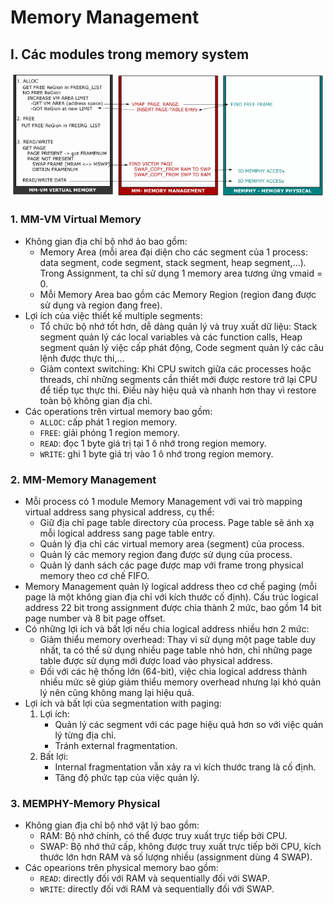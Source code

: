 # Memory Management

## I. Các modules trong memory system
![Memory-Modules](../assets/mod-mem.png)
### 1. MM-VM Virtual Memory
- Không gian địa chỉ bộ nhớ ảo bao gồm:
    - Memory Area (mỗi area đại diện cho các segment của 1 process: data segment, code segment, stack segment, heap segment,...). Trong Assignment, ta chỉ sử dụng 1 memory area tương ứng vmaid = 0. 
    - Mỗi Memory Area bao gồm các Memory Region (region đang được sử dụng và region đang free).
- Lợi ích của việc thiết kế multiple segments:
    - Tổ chức bộ nhớ tốt hơn, dễ dàng quản lý và truy xuất dữ liệu: Stack segment quản lý các local variables và các function calls, Heap segment quản lý việc cấp phát động, Code segment quản lý các câu lệnh được thực thi,...
    - Giảm context switching: Khi CPU switch giữa các processes hoặc threads, chỉ những segments cần thiết mới được restore trở lại CPU để tiếp tục thực thi. Điều này hiệu quả và nhanh hơn thay vì restore toàn bộ không gian địa chỉ.
- Các operations trên virtual memory bao gồm:
    - ```ALLOC```: cấp phát 1 region memory.
    - ```FREE```: giải phóng 1 region memory.
    - ```READ```: đọc 1 byte giá trị tại 1 ô nhớ trong region memory.
    - ```WRITE```: ghi 1 byte giá trị vào 1 ô nhớ trong region memory.
### 2. MM-Memory Management
- Mỗi process có 1 module Memory Management với vai trò mapping virtual address sang physical address, cụ thể:
    - Giữ địa chỉ page table directory của process. Page table sẽ ánh xạ mỗi logical address sang page table entry.
    - Quản lý địa chỉ các virtual memory area (segment) của process.
    - Quản lý các memory region đang được sử dụng của process.
    - Quản lý danh sách các page được map với frame trong physical memory theo cơ chế FIFO.
- Memory Management quản lý logical address theo cơ chế paging (mỗi page là một không gian địa chỉ với kích thước cố định). Cấu trúc logical address 22 bit trong assignment được chia thành 2 mức, bao gồm 14 bit page number và 8 bit page offset.
- Có những lợi ích và bất lợi nếu chia logical address nhiều hơn 2 mức:
    - Giảm thiểu memory overhead: Thay vì sử dụng một page table duy nhất, ta có thể sử dụng nhiều page table nhỏ hơn, chỉ những page table được sử dụng mới được load vào physical address.
    - Đối với các hệ thống lớn (64-bit), việc chia logical address thành nhiều mức sẽ giúp giảm thiểu memory overhead nhưng lại khó quản lý nên cũng không mang lại hiệu quả.
- Lợi ích và bất lợi của segmentation with paging:
    1. Lợi ích:
        - Quản lý các segment với các page hiệu quả hơn so với việc quản lý từng địa chỉ.
        - Tránh external fragmentation.
    2. Bất lợi:
        - Internal fragmentation vẫn xảy ra vì kích thước trang là cố định.
        - Tăng độ phức tạp của việc quản lý.
### 3. MEMPHY-Memory Physical
- Không gian địa chỉ bộ nhớ vật lý bao gồm:
    - RAM: Bộ nhớ chính, có thể được truy xuất trực tiếp bởi CPU.
    - SWAP: Bộ nhớ thứ cấp, không được truy xuất trực tiếp bởi CPU, kích thước lớn hơn RAM và số lượng nhiều (assignment dùng 4 SWAP).
- Các opearions trên physical memory bao gồm:
    - ```READ```: directly đối với RAM và sequentially đối với SWAP.
    - ```WRITE```: directly đối với RAM và sequentially đối với SWAP.